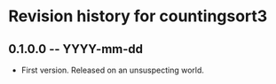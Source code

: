 # Revision history for countingsort3

## 0.1.0.0  -- YYYY-mm-dd

* First version. Released on an unsuspecting world.
